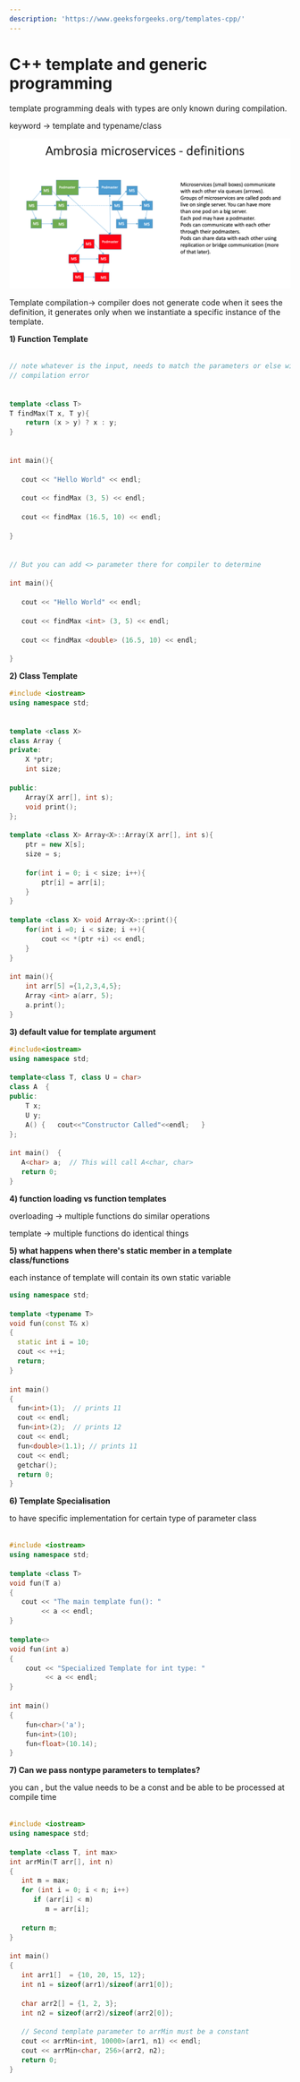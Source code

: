 ```yaml
---
description: 'https://www.geeksforgeeks.org/templates-cpp/'
---
```


# C++ template and generic programming

template programming deals with types are only known during compilation.

keyword -&gt; template and typename/class



![](../../.gitbook/assets/image%20%28154%29.png)

Template compilation-&gt;  compiler does not generate code when it sees the definition, it generates only when we instantiate a specific instance of the template. 



**1\) Function Template**

```cpp

// note whatever is the input, needs to match the parameters or else will have
// compilation error 


template <class T>
T findMax(T x, T y){
	return (x > y) ? x : y;
}


int main(){

   cout << "Hello World" << endl;

   cout << findMax (3, 5) << endl;

   cout << findMax (16.5, 10) << endl;

}


// But you can add <> parameter there for compiler to determine

int main(){

   cout << "Hello World" << endl;

   cout << findMax <int> (3, 5) << endl;

   cout << findMax <double> (16.5, 10) << endl;

}


```

**2\) Class Template**

```cpp
#include <iostream>
using namespace std;


template <class X>
class Array {
private:
	X *ptr;
	int size;

public:
	Array(X arr[], int s);
	void print();
};

template <class X> Array<X>::Array(X arr[], int s){
	ptr = new X[s];
	size = s;

	for(int i = 0; i < size; i++){
		ptr[i] = arr[i];
	}
}

template <class X> void Array<X>::print(){
	for(int i =0; i < size; i ++){
		cout << *(ptr +i) << endl;
	}
}

int main(){
	int arr[5] ={1,2,3,4,5};
	Array <int> a(arr, 5);
	a.print();
}

```

**3\) default value for template argument**

```cpp
#include<iostream> 
using namespace std; 
  
template<class T, class U = char> 
class A  { 
public: 
    T x; 
    U y; 
    A() {   cout<<"Constructor Called"<<endl;   } 
}; 
  
int main()  { 
   A<char> a;  // This will call A<char, char>    
   return 0; 
}
```

**4\) function loading vs function templates**

overloading -&gt; multiple functions do similar operations

template -&gt; multiple functions do identical things

**5\) what happens when there's static member in a template class/functions**

each instance of template will contain its own static variable

```cpp
using namespace std; 
  
template <typename T> 
void fun(const T& x) 
{ 
  static int i = 10; 
  cout << ++i; 
  return; 
} 
  
int main() 
{     
  fun<int>(1);  // prints 11 
  cout << endl; 
  fun<int>(2);  // prints 12 
  cout << endl; 
  fun<double>(1.1); // prints 11 
  cout << endl; 
  getchar(); 
  return 0; 
} 

```

**6\) Template Specialisation**

 to have specific implementation for certain type of parameter class

```cpp

#include <iostream> 
using namespace std; 
  
template <class T> 
void fun(T a) 
{ 
   cout << "The main template fun(): " 
        << a << endl; 
} 
  
template<> 
void fun(int a) 
{ 
    cout << "Specialized Template for int type: "
         << a << endl; 
} 
  
int main() 
{ 
    fun<char>('a'); 
    fun<int>(10); 
    fun<float>(10.14); 
} 

```

**7\) Can we pass nontype parameters to templates?**

you can , but the value needs to be a const and be able to be processed at compile time

```cpp

#include <iostream> 
using namespace std; 
   
template <class T, int max> 
int arrMin(T arr[], int n) 
{ 
   int m = max; 
   for (int i = 0; i < n; i++) 
      if (arr[i] < m) 
         m = arr[i]; 
   
   return m; 
} 
   
int main() 
{ 
   int arr1[]  = {10, 20, 15, 12}; 
   int n1 = sizeof(arr1)/sizeof(arr1[0]); 
   
   char arr2[] = {1, 2, 3}; 
   int n2 = sizeof(arr2)/sizeof(arr2[0]); 
   
   // Second template parameter to arrMin must be a constant 
   cout << arrMin<int, 10000>(arr1, n1) << endl; 
   cout << arrMin<char, 256>(arr2, n2); 
   return 0; 
} 

```



